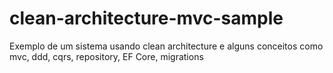 # clean-architecture-mvc-sample
Exemplo de um sistema usando clean architecture e alguns conceitos como mvc, ddd, cqrs, repository, EF Core, migrations
